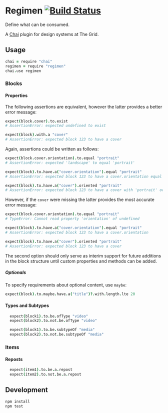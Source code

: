 # Regimen [![Build Status](https://travis-ci.org/the-grid/regimen.svg)](https://travis-ci.org/the-grid/regimen)

Define what can be consumed.

A [Chai](http://chaijs.com/) plugin for design systems at The Grid.


## Usage

```coffeescript
chai = require "chai"
regimen = require "regimen"
chai.use regimen
```

### Blocks

#### Properties

The following assertions are equivalent, however the latter provides a better error message:

```coffeescript
expect(block.cover).to.exist
# AssertionError: expected undefined to exist
```

```coffeescript
expect(block).with.a "cover"
# AssertionError: expected block 123 to have a cover
```
Again, assertions could be written as follows:

```coffeescript
expect(block.cover.orientation).to.equal "portrait"
# AssertionError: expected 'landscape' to equal 'portrait'
```

```coffeescript
expect(block).to.have.a("cover.orientation").equal "portrait"
# AssertionError: expected block 123 to have a cover.orientation equal to 'portrait' but got 'landscape'
```

```coffeescript
expect(block).to.have.a("cover").oriented "portrait"
# AssertionError: expected block 123 to have a cover with 'portrait' orientation but got 'landscape'
```
However, if the `cover` were missing the latter provides the most accurate error message:

```coffeescript
expect(block.cover.orientation).to.equal "portrait"
# TypeError: Cannot read property 'orientation' of undefined
```

```coffeescript
expect(block).to.have.a("cover.orientation").equal "portrait"
# AssertionError: expected block 123 to have a cover.orientation
```

```coffeescript
expect(block).to.have.a("cover").oriented "portrait"
# AssertionError: expected block 123 to have a cover
```

The second option should only serve as interim support for future additions in the block structure until custom properties and methods can be added.


##### Optionals

To specify requirements about optional content, use `maybe`:

```coffeescript
expect(block).to.maybe.have.a("title")?.with.length.lte 20
```

#### Types and Subtypes

```coffeescript
  expect(block1).to.be.ofType "video"
  expect(block2).to.not.be.ofType "video"
```

```coffeescript
  expect(block1).to.be.subtypeOf "media"
  expect(block2).to.not.be.subtypeOf "media"
```

### Items

#### Reposts

```coffeescript
  expect(item1).to.be.a.repost
  expect(item2).to.not.be.a.repost
```

## Development

```sh
npm install
npm test
```
